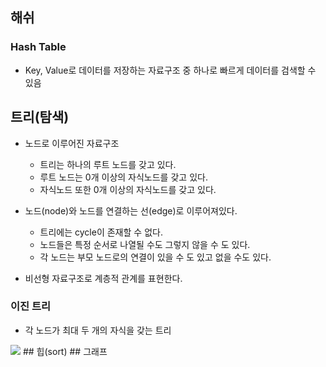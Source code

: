 ## 해쉬
### Hash Table
- Key, Value로 데이터를 저장하는 자료구조 중 하나로 빠르게 데이터를 검색할 수 있음

## 트리(탐색)
- 노드로 이루어진 자료구조
  - 트리는 하나의 루트 노드를 갖고 있다.
  - 루트 노드는 0개 이상의 자식노드를 갖고 있다.
  - 자식노드 또한 0개 이상의 자식노드를 갖고 있다.
- 노드(node)와 노드를 연결하는 선(edge)로 이루어져있다.
  - 트리에는 cycle이 존재할 수 없다.
  - 노드들은 특정 순서로 나열될 수도 그렇지 않을 수 도 있다.
  - 각 노드는 부모 노드로의 연결이 있을 수 도 있고 없을 수도 있다.  

- 비선형 자료구조로 계층적 관계를 표현한다.

### 이진 트리
- 각 노드가 최대 두 개의 자식을 갖는 트리
<image src="https://blog.kakaocdn.net/dn/blbjFV/btq1K3P9Y8v/H393OwoRI9lX8N3wrz9OO1/img.png" />
## 힙(sort)
## 그래프

